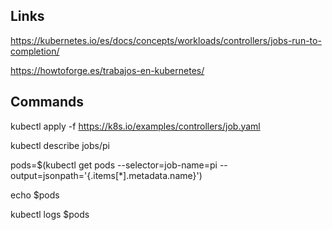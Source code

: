 ## Links

https://kubernetes.io/es/docs/concepts/workloads/controllers/jobs-run-to-completion/

https://howtoforge.es/trabajos-en-kubernetes/


## Commands

kubectl apply -f https://k8s.io/examples/controllers/job.yaml

kubectl describe jobs/pi

pods=$(kubectl get pods --selector=job-name=pi --output=jsonpath='{.items[*].metadata.name}')

echo $pods

kubectl logs $pods
